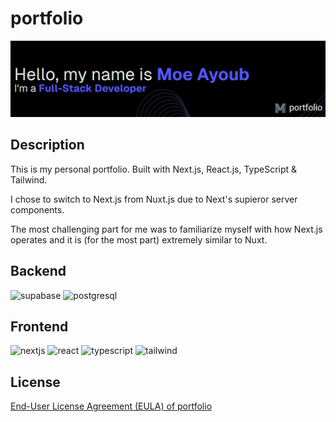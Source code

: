 # portfolio

![Welcome banner (openGraph image)](./public/og-image.webp)

## Description

This is my personal portfolio. Built with Next.js, React.js, TypeScript & Tailwind.

I chose to switch to Next.js from Nuxt.js due to Next's supieror server components.

The most challenging part for me was to familiarize myself with how Next.js operates and it is (for the most part) extremely similar to Nuxt.

## Backend

<div align="left">
    <img src="https://www.vectorlogo.zone/logos/supabase/supabase-icon.svg" alt="supabase" height="30" width="40" />
    <img src="https://www.svgrepo.com/show/354200/postgresql.svg" alt="postgresql" height="30" width="40" />
</div>

## Frontend

<div align="left">
    <img src="https://www.svgrepo.com/show/354113/nextjs-icon.svg" alt="nextjs" height="30" width="40" />
    <img src="https://www.svgrepo.com/show/374035/reactts.svg" alt="react" height="30" width="40" />
    <img src="https://www.svgrepo.com/show/349540/typescript.svg" alt="typescript" height="30" width="40" />
    <img src="https://www.svgrepo.com/show/374118/tailwind.svg" alt="tailwind" height="30" width="40" />
</div>

## License

[End-User License Agreement (EULA) of portfolio](https://www.eulatemplate.com/live.php?token=7DlkmycJf9FkjqotsXL4gYNIhu9iw5e7)
